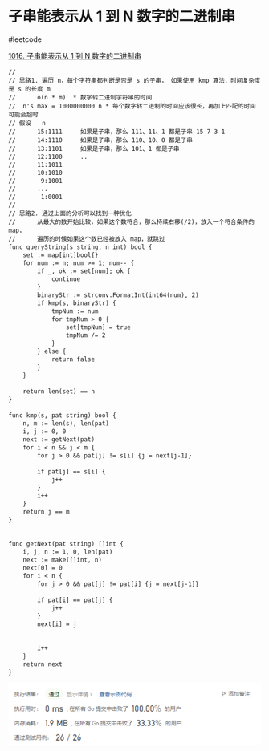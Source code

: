 # 子串能表示从 1 到 N 数字的二进制串

<!--more-->
#leetcode 

[1016. 子串能表示从 1 到 N 数字的二进制串](https://leetcode.cn/problems/binary-string-with-substrings-representing-1-to-n/)

```golang
//
// 思路1. 遍历 n，每个字符串都判断是否是 s 的子串， 如果使用 kmp 算法，时间复杂度是 s 的长度 m
//		o(n * m)  * 数字转二进制字符串的时间
//	n's max = 1000000000 n * 每个数字转二进制的时间应该很长，再加上匹配的时间可能会超时
// 假设	n
//		15:1111		如果是子串，那么 111、11、1 都是子串 15 7 3 1
//		14:1110		如果是子串，那么 110、10、0 都是子串
//		13:1101		如果是子串，那么 101、1 都是子串
//		12:1100		..
//		11:1011
//		10:1010
//		 9:1001
//		...
//		 1:0001
//
// 思路2. 通过上面的分析可以找到一种优化
//		从最大的数开始比较，如果这个数符合，那么持续右移(/2)，放入一个符合条件的 map，
//		遍历的时候如果这个数已经被放入 map，就跳过
func queryString(s string, n int) bool {
	set := map[int]bool{}
	for num := n; num >= 1; num-- {
		if _, ok := set[num]; ok {
			continue
		}
		binaryStr := strconv.FormatInt(int64(num), 2)
		if kmp(s, binaryStr) {
			tmpNum := num
			for tmpNum > 0 {
				set[tmpNum] = true
				tmpNum /= 2
			}
		} else {
			return false
		}
	}

	return len(set) == n
}

func kmp(s, pat string) bool {
	n, m := len(s), len(pat)
	i, j := 0, 0
	next := getNext(pat)
	for i < n && j < m {
		for j > 0 && pat[j] != s[i] {j = next[j-1]}

		if pat[j] == s[i] {
			j++
		}
		i++
	}
	return j == m
}


func getNext(pat string) []int {
	i, j, n := 1, 0, len(pat)
	next := make([]int, n)
	next[0] = 0
	for i < n {
		for j > 0 && pat[j] != pat[i] {j = next[j-1]}

		if pat[i] == pat[j] {
			j++
		}
		next[i] = j


		i++
	}
	return next
}
```

![](images/posts/Pasted%20image%2020230511154025.png)
